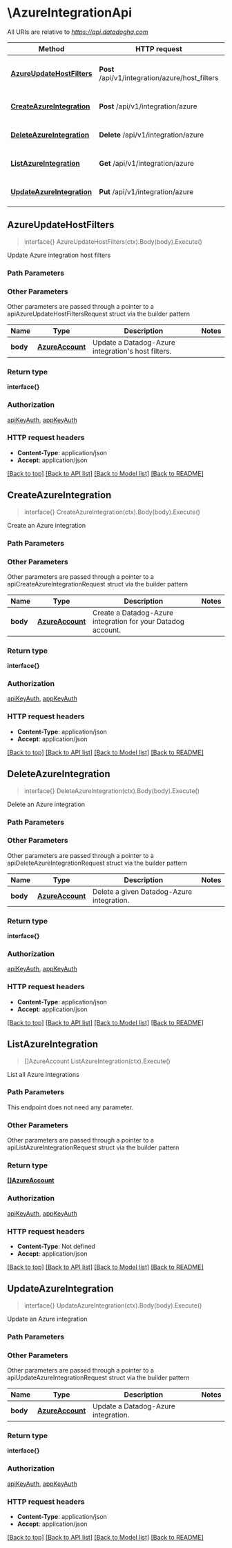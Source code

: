 # \AzureIntegrationApi

All URIs are relative to *https://api.datadoghq.com*

Method | HTTP request | Description
------------- | ------------- | -------------
[**AzureUpdateHostFilters**](AzureIntegrationApi.md#AzureUpdateHostFilters) | **Post** /api/v1/integration/azure/host_filters | Update Azure integration host filters
[**CreateAzureIntegration**](AzureIntegrationApi.md#CreateAzureIntegration) | **Post** /api/v1/integration/azure | Create an Azure integration
[**DeleteAzureIntegration**](AzureIntegrationApi.md#DeleteAzureIntegration) | **Delete** /api/v1/integration/azure | Delete an Azure integration
[**ListAzureIntegration**](AzureIntegrationApi.md#ListAzureIntegration) | **Get** /api/v1/integration/azure | List all Azure integrations
[**UpdateAzureIntegration**](AzureIntegrationApi.md#UpdateAzureIntegration) | **Put** /api/v1/integration/azure | Update an Azure integration



## AzureUpdateHostFilters

> interface{} AzureUpdateHostFilters(ctx).Body(body).Execute()

Update Azure integration host filters



### Path Parameters



### Other Parameters

Other parameters are passed through a pointer to a apiAzureUpdateHostFiltersRequest struct via the builder pattern


Name | Type | Description  | Notes
------------- | ------------- | ------------- | -------------
 **body** | [**AzureAccount**](AzureAccount.md) | Update a Datadog-Azure integration&#39;s host filters. | 

### Return type

**interface{}**

### Authorization

[apiKeyAuth](../README.md#apiKeyAuth), [appKeyAuth](../README.md#appKeyAuth)

### HTTP request headers

- **Content-Type**: application/json
- **Accept**: application/json

[[Back to top]](#) [[Back to API list]](../README.md#documentation-for-api-endpoints)
[[Back to Model list]](../README.md#documentation-for-models)
[[Back to README]](../README.md)


## CreateAzureIntegration

> interface{} CreateAzureIntegration(ctx).Body(body).Execute()

Create an Azure integration



### Path Parameters



### Other Parameters

Other parameters are passed through a pointer to a apiCreateAzureIntegrationRequest struct via the builder pattern


Name | Type | Description  | Notes
------------- | ------------- | ------------- | -------------
 **body** | [**AzureAccount**](AzureAccount.md) | Create a Datadog-Azure integration for your Datadog account. | 

### Return type

**interface{}**

### Authorization

[apiKeyAuth](../README.md#apiKeyAuth), [appKeyAuth](../README.md#appKeyAuth)

### HTTP request headers

- **Content-Type**: application/json
- **Accept**: application/json

[[Back to top]](#) [[Back to API list]](../README.md#documentation-for-api-endpoints)
[[Back to Model list]](../README.md#documentation-for-models)
[[Back to README]](../README.md)


## DeleteAzureIntegration

> interface{} DeleteAzureIntegration(ctx).Body(body).Execute()

Delete an Azure integration



### Path Parameters



### Other Parameters

Other parameters are passed through a pointer to a apiDeleteAzureIntegrationRequest struct via the builder pattern


Name | Type | Description  | Notes
------------- | ------------- | ------------- | -------------
 **body** | [**AzureAccount**](AzureAccount.md) | Delete a given Datadog-Azure integration. | 

### Return type

**interface{}**

### Authorization

[apiKeyAuth](../README.md#apiKeyAuth), [appKeyAuth](../README.md#appKeyAuth)

### HTTP request headers

- **Content-Type**: application/json
- **Accept**: application/json

[[Back to top]](#) [[Back to API list]](../README.md#documentation-for-api-endpoints)
[[Back to Model list]](../README.md#documentation-for-models)
[[Back to README]](../README.md)


## ListAzureIntegration

> []AzureAccount ListAzureIntegration(ctx).Execute()

List all Azure integrations



### Path Parameters

This endpoint does not need any parameter.

### Other Parameters

Other parameters are passed through a pointer to a apiListAzureIntegrationRequest struct via the builder pattern


### Return type

[**[]AzureAccount**](AzureAccount.md)

### Authorization

[apiKeyAuth](../README.md#apiKeyAuth), [appKeyAuth](../README.md#appKeyAuth)

### HTTP request headers

- **Content-Type**: Not defined
- **Accept**: application/json

[[Back to top]](#) [[Back to API list]](../README.md#documentation-for-api-endpoints)
[[Back to Model list]](../README.md#documentation-for-models)
[[Back to README]](../README.md)


## UpdateAzureIntegration

> interface{} UpdateAzureIntegration(ctx).Body(body).Execute()

Update an Azure integration



### Path Parameters



### Other Parameters

Other parameters are passed through a pointer to a apiUpdateAzureIntegrationRequest struct via the builder pattern


Name | Type | Description  | Notes
------------- | ------------- | ------------- | -------------
 **body** | [**AzureAccount**](AzureAccount.md) | Update a Datadog-Azure integration. | 

### Return type

**interface{}**

### Authorization

[apiKeyAuth](../README.md#apiKeyAuth), [appKeyAuth](../README.md#appKeyAuth)

### HTTP request headers

- **Content-Type**: application/json
- **Accept**: application/json

[[Back to top]](#) [[Back to API list]](../README.md#documentation-for-api-endpoints)
[[Back to Model list]](../README.md#documentation-for-models)
[[Back to README]](../README.md)

